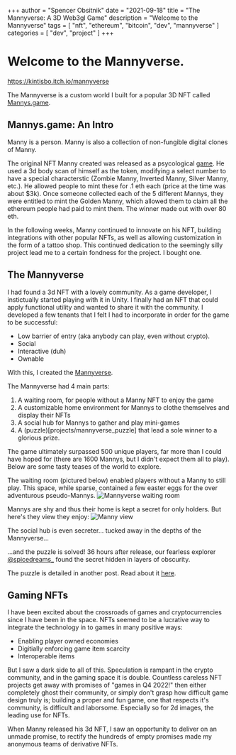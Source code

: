 +++
author = "Spencer Obsitnik"
date = "2021-09-18"
title = "The Mannyverse: A 3D Web3gl Game"
description = "Welcome to the Mannyverse"
tags = [
  "nft",
  "ethereum",
  "bitcoin",
  "dev",
  "mannyverse"
]
categories = [
    "dev",
    "project"
]
+++

# Welcome to the Mannyverse.

https://kintisbo.itch.io/mannyverse

The Mannyverse is a custom world I built for a popular 3D NFT called [Mannys.game](https://mannys.game/).

## Mannys.game: An Intro
Manny is a person.  Manny is also a collection of non-fungible digital clones of Manny.

The original NFT Manny created was released as a psycological [game](https://mannys.game/).  He used a 3d body scan of himself as the token, modifying a select number to have a special characterstic (Zombie Manny, Inverted Manny, Silver Manny, etc.).  He allowed people to mint these for .1 eth each (price at the time was about $3k).  Once someone collected each of the 5 different Mannys, they were entitled to mint the Golden Manny, which allowed them to claim all the ethereum people had paid to mint them.  The winner made out with over 80 eth.

In the following weeks, Manny continued to innovate on his NFT, building integrations with other popular NFTs, as well as allowing customization in the form of a tattoo shop.  This continued dedication to the seemingly silly project lead me to a certain fondness for the project.  I bought one.

## The Mannyverse
I had found a 3d NFT with a lovely community.  As a game developer, I instictually started playing with it in Unity.  I finally had an NFT that could apply functional utility and wanted to share it with the community.  I developed a few tenants that I felt I had to incorporate in order for the game to be successful:
- Low barrier of entry (aka anybody can play, even without crypto).
- Social
- Interactive (duh)
- Ownable

With this, I created the [Mannyverse](https://kintisbo.itch.io/mannyverse).

The Mannyverse had 4 main parts:
1. A waiting room, for people without a Manny NFT to enjoy the game
2. A customizable home environment for Mannys to clothe themselves and display their NFTs
3. A social hub for Mannys to gather and play mini-games
4. A (puzzle)[projects/mannyverse_puzzle] that lead a sole winner to a glorious prize.

The game ultimately surpassed 500 unique players, far more than I could have hoped for (there are 1600 Mannys, but I didn't expect them all to play).
Below are some tasty teases of the world to explore.

The waiting room (pictured below) enabled players without a Manny to still play.  This space, while sparse, contained a few easter eggs for the over adventurous pseudo-Mannys.
![Mannyverse waiting room](/images/waitingroom.jpg)

Mannys are shy and thus their home is kept a secret for only holders.  But here's they view they enjoy:
![Manny view](/images/mannyverse.jpg)

The social hub is even secreter... tucked away in the depths of the Mannyverse...

...and the puzzle is solved!  36 hours after release, our fearless explorer [@spicedreams_](https://twitter.com/spicedreams_) found the secret hidden in layers of obscurity.

The puzzle is detailed in another post.  Read about it [here](/projects/mannyverse_puzzle).

## Gaming NFTs
I have been excited about the crossroads of games and cryptocurrencies since I have been in the space.  NFTs seemed to be a lucrative way to integrate the technology in to games in many positive ways:
- Enabling player owned economies
- Digitially enforcing game item scarcity
- Interoperable items

But I saw a dark side to all of this.  Speculation is rampant in the crypto community, and in the gaming space it is double.  Countless careless NFT projects get away with promises of "games in Q4 2022!" then either completely ghost their community, or simply don't grasp how difficult game design truly is; building a proper and fun game, one that respects it's community, is difficult and laborsome.  Especially so for 2d images, the leading use for NFTs.

When Manny released his 3d NFT, I saw an opportunity to deliver on an unmade promise, to rectify the hundreds of empty promises made my anonymous teams of derivative NFTs.
